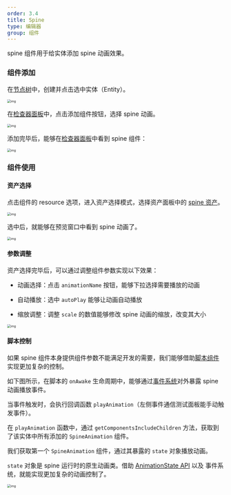 ```yaml
---
order: 3.4
title: Spine
type: 编辑器
group: 组件
---
```


spine 组件用于给实体添加 spine 动画效果。



### 组件添加

在[节点树](${docs}editor-hierarchy.zh-CN)中，创建并点击选中实体（Entity）。

<img src="https://intranetproxy.alipay.com/skylark/lark/0/2021/png/76063/1626681634222-8beabf17-8f7f-43de-8310-d18e32e27eac.png" alt="img" style="zoom:50%;" />

在[检查器面板](${docs}editor-inspector.zh-CN)中，点击添加组件按钮，选择 spine 动画。

<img src="https://intranetproxy.alipay.com/skylark/lark/0/2021/png/76063/1626750041954-834ddb16-f66e-4f7b-b2b5-112f580e3714.png" alt="img" style="zoom:50%;" />

添加完毕后，能够在[检查器面板](${docs}editor-inspector.zh-CN)中看到 spine 组件：

<img src="https://intranetproxy.alipay.com/skylark/lark/0/2021/png/76063/1626682071627-aa55a319-fd35-44b4-adae-98fcababca86.png" alt="img" style="zoom:50%;" />



### 组件使用

#### 资产选择

点击组件的 resource 选项，进入资产选择模式，选择资产面板中的 [spine 资产](${docs}editor-resource-spine.zh-CN)。

<img src="https://intranetproxy.alipay.com/skylark/lark/0/2021/png/76063/1626750237947-f457782d-807c-4a04-87fa-10f99dbb1a0b.png" alt="img" style="zoom:50%;" />

选中后，就能够在预览窗口中看到 spine 动画了。

<img src="https://intranetproxy.alipay.com/skylark/lark/0/2021/png/76063/1626682342975-ec2ac65d-9b72-48ce-9803-0ea27c061c69.png" alt="img" style="zoom:50%;" />

#### 参数调整

资产选择完毕后，可以通过调整组件参数实现以下效果：

- 动画选择：点击 `animationName` 按钮，能够下拉选择需要播放的动画
- 自动播放：选中 `autoPlay` 能够让动画自动播放

- 缩放调整：调整 `scale` 的数值能够修改 spine 动画的缩放，改变其大小

<img src="https://intranetproxy.alipay.com/skylark/lark/0/2021/png/76063/1626682566952-675311f9-5cb0-4bc1-86fa-2717ac9e23cc.png" alt="img" style="zoom:50%;" />

#### 脚本控制

如果 spine 组件本身提供组件参数不能满足开发的需要，我们能够借助[脚本组件](${docs}editor-component-script.zh-CN)实现更加复杂的控制。

如下图所示，在脚本的 `onAwake` 生命周期中，能够通过[事件系统](${docs}editor-script-communication.zh-CN)对外暴露 spine 动画播放事件。

当事件触发时，会执行回调函数 `playAnimation`（左侧事件通信测试面板能手动触发事件）。

在 `playAnimation` 函数中，通过 `getComponentsIncludeChildren` 方法，获取到了该实体中所有添加的 `SpineAnimation` 组件。

我们获取第一个 `SpineAnimation` 组件，通过其暴露的 `state` 对象播放动画。

`state` 对象是 spine 运行时的原生动画类。借助 [AnimationState API](http://zh.esotericsoftware.com/spine-api-reference#AnimationState) 以及 事件系统，就能实现更加复杂的动画控制了。

<img src="https://intranetproxy.alipay.com/skylark/lark/0/2021/png/76063/1626751647820-7681d1b3-1f36-45eb-9fbd-0516b6c2612f.png" alt="img" style="zoom:50%;" />